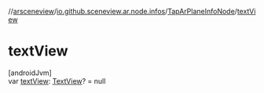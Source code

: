 //[arsceneview](../../../index.md)/[io.github.sceneview.ar.node.infos](../index.md)/[TapArPlaneInfoNode](index.md)/[textView](text-view.md)

# textView

[androidJvm]\
var [textView](text-view.md): [TextView](https://developer.android.com/reference/kotlin/android/widget/TextView.html)? = null
